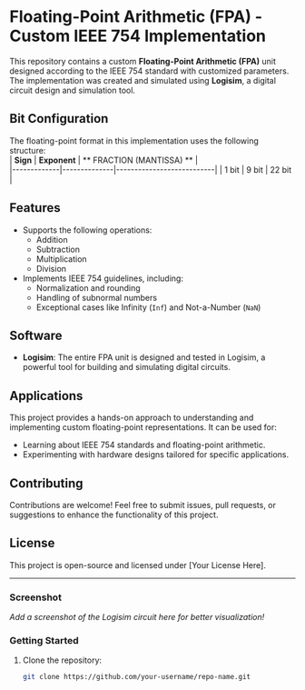 # Floating-Point Arithmetic (FPA) - Custom IEEE 754 Implementation  

This repository contains a custom **Floating-Point Arithmetic (FPA)** unit designed according to the IEEE 754 standard with customized parameters. The implementation was created and simulated using **Logisim**, a digital circuit design and simulation tool.  

## Bit Configuration  
The floating-point format in this implementation uses the following structure:  
| **Sign**    | **Exponent** | ** FRACTION (MANTISSA) ** |  
|-------------|--------------|---------------------------|
| 1 bit       | 9 bit        | 22 bit                    |

## Features  
- Supports the following operations:  
  - Addition  
  - Subtraction  
  - Multiplication  
  - Division  
- Implements IEEE 754 guidelines, including:  
  - Normalization and rounding  
  - Handling of subnormal numbers  
  - Exceptional cases like Infinity (`Inf`) and Not-a-Number (`NaN`)  

## Software  
- **Logisim**: The entire FPA unit is designed and tested in Logisim, a powerful tool for building and simulating digital circuits.  

## Applications  
This project provides a hands-on approach to understanding and implementing custom floating-point representations. It can be used for:  
- Learning about IEEE 754 standards and floating-point arithmetic.  
- Experimenting with hardware designs tailored for specific applications.  

## Contributing  
Contributions are welcome! Feel free to submit issues, pull requests, or suggestions to enhance the functionality of this project.  

## License  
This project is open-source and licensed under [Your License Here].  

---

### Screenshot  
_Add a screenshot of the Logisim circuit here for better visualization!_  

### Getting Started  
1. Clone the repository:  
   ```bash
   git clone https://github.com/your-username/repo-name.git
